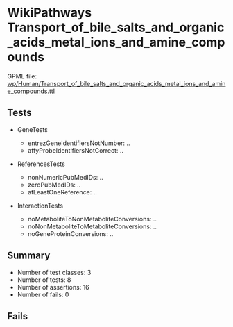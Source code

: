 # WikiPathways Transport_of_bile_salts_and_organic_acids_metal_ions_and_amine_compounds

GPML file: [wp/Human/Transport_of_bile_salts_and_organic_acids_metal_ions_and_amine_compounds.ttl](../wp/Human/Transport_of_bile_salts_and_organic_acids_metal_ions_and_amine_compounds.ttl)

## Tests

* GeneTests
    * entrezGeneIdentifiersNotNumber: ..
    * affyProbeIdentifiersNotCorrect: ..

* ReferencesTests
    * nonNumericPubMedIDs: ..
    * zeroPubMedIDs: ..
    * atLeastOneReference: ..

* InteractionTests
    * noMetaboliteToNonMetaboliteConversions: ..
    * noNonMetaboliteToMetaboliteConversions: ..
    * noGeneProteinConversions: ..

## Summary

* Number of test classes: 3
* Number of tests: 8
* Number of assertions: 16
* Number of fails: 0

## Fails

